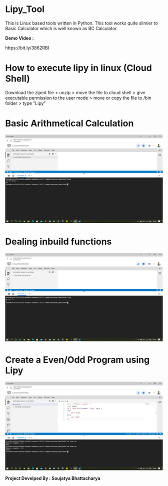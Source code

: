 # Lipy_Tool
This is Linux based tools written in Python. This tool works quite slimier to Basic Calculator which is well known as BC Calculator.

<p> <strong> Demo Video : </strong> </p> https://bit.ly/3862RBI

# How to execute lipy in linux (Cloud Shell)
Download the ziped file > unzip > move the file to cloud shell > give executable permission to the user mode > move or copy the file to /bin folder > type "Lipy"

# Basic Arithmetical Calculation
<img src = "demo/demo 1.jpg" alt = "no">

# Dealing inbuild functions 
<img src = "demo/demo 2.jpg" alt = "no">

# Create a Even/Odd Program using Lipy
<img src = "demo/demo 3.jpg" alt = "no">

<strong> <p> Project Develped By : Soujatya Bhattacharya </p> </strong>

